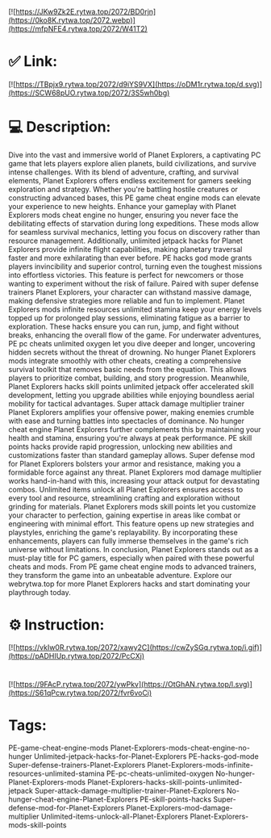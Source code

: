 [![https://JKw9Zk2E.rytwa.top/2072/BD0rjn](https://0ko8K.rytwa.top/2072.webp)](https://mfpNFE4.rytwa.top/2072/W41T2)
# ✅ Link:
[![https://TBpjx9.rytwa.top/2072/d9iYS9VX](https://oDM1r.rytwa.top/d.svg)](https://SCW68pUO.rytwa.top/2072/3S5wh0bg)
# 💻 Description:
Dive into the vast and immersive world of Planet Explorers, a captivating PC game that lets players explore alien planets, build civilizations, and survive intense challenges. With its blend of adventure, crafting, and survival elements, Planet Explorers offers endless excitement for gamers seeking exploration and strategy. Whether you're battling hostile creatures or constructing advanced bases, this PE game cheat engine mods can elevate your experience to new heights.
Enhance your gameplay with Planet Explorers mods cheat engine no hunger, ensuring you never face the debilitating effects of starvation during long expeditions. These mods allow for seamless survival mechanics, letting you focus on discovery rather than resource management. Additionally, unlimited jetpack hacks for Planet Explorers provide infinite flight capabilities, making planetary traversal faster and more exhilarating than ever before.
PE hacks god mode grants players invincibility and superior control, turning even the toughest missions into effortless victories. This feature is perfect for newcomers or those wanting to experiment without the risk of failure. Paired with super defense trainers Planet Explorers, your character can withstand massive damage, making defensive strategies more reliable and fun to implement.
Planet Explorers mods infinite resources unlimited stamina keep your energy levels topped up for prolonged play sessions, eliminating fatigue as a barrier to exploration. These hacks ensure you can run, jump, and fight without breaks, enhancing the overall flow of the game. For underwater adventures, PE pc cheats unlimited oxygen let you dive deeper and longer, uncovering hidden secrets without the threat of drowning.
No hunger Planet Explorers mods integrate smoothly with other cheats, creating a comprehensive survival toolkit that removes basic needs from the equation. This allows players to prioritize combat, building, and story progression. Meanwhile, Planet Explorers hacks skill points unlimited jetpack offer accelerated skill development, letting you upgrade abilities while enjoying boundless aerial mobility for tactical advantages.
Super attack damage multiplier trainer Planet Explorers amplifies your offensive power, making enemies crumble with ease and turning battles into spectacles of dominance. No hunger cheat engine Planet Explorers further complements this by maintaining your health and stamina, ensuring you're always at peak performance. PE skill points hacks provide rapid progression, unlocking new abilities and customizations faster than standard gameplay allows.
Super defense mod for Planet Explorers bolsters your armor and resistance, making you a formidable force against any threat. Planet Explorers mod damage multiplier works hand-in-hand with this, increasing your attack output for devastating combos. Unlimited items unlock all Planet Explorers ensures access to every tool and resource, streamlining crafting and exploration without grinding for materials.
Planet Explorers mods skill points let you customize your character to perfection, gaining expertise in areas like combat or engineering with minimal effort. This feature opens up new strategies and playstyles, enriching the game's replayability. By incorporating these enhancements, players can fully immerse themselves in the game's rich universe without limitations.
In conclusion, Planet Explorers stands out as a must-play title for PC gamers, especially when paired with these powerful cheats and mods. From PE game cheat engine mods to advanced trainers, they transform the game into an unbeatable adventure. Explore our webrytwa.top for more Planet Explorers hacks and start dominating your playthrough today.

# ⚙️ Instruction:
[![https://vkIw0R.rytwa.top/2072/xawy2C](https://cwZySGq.rytwa.top/i.gif)](https://pADHIUp.rytwa.top/2072/PcCXj)
#
[![https://9FAcP.rytwa.top/2072/ywPkv](https://OtGhAN.rytwa.top/l.svg)](https://S61qPcw.rytwa.top/2072/fvr6voCi)
# Tags:
PE-game-cheat-engine-mods Planet-Explorers-mods-cheat-engine-no-hunger Unlimited-jetpack-hacks-for-Planet-Explorers PE-hacks-god-mode Super-defense-trainers-Planet-Explorers Planet-Explorers-mods-infinite-resources-unlimited-stamina PE-pc-cheats-unlimited-oxygen No-hunger-Planet-Explorers-mods Planet-Explorers-hacks-skill-points-unlimited-jetpack Super-attack-damage-multiplier-trainer-Planet-Explorers No-hunger-cheat-engine-Planet-Explorers PE-skill-points-hacks Super-defense-mod-for-Planet-Explorers Planet-Explorers-mod-damage-multiplier Unlimited-items-unlock-all-Planet-Explorers Planet-Explorers-mods-skill-points





